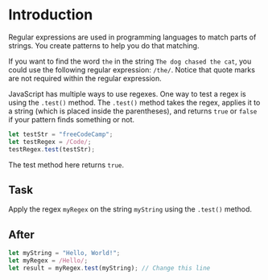 # Introduction

Regular expressions are used in programming languages to match parts of strings. You create patterns to help you do that matching.

If you want to find the word `the` in the string `The dog chased the cat`, you could use the following regular expression: `/the/`. Notice that quote marks are not required within the regular expression.

JavaScript has multiple ways to use regexes. One way to test a regex is using the `.test()` method. The `.test()` method takes the regex, applies it to a string (which is placed inside the parentheses), and returns `true` or `false` if your pattern finds something or not.

```javascript
let testStr = "freeCodeCamp";
let testRegex = /Code/;
testRegex.test(testStr);
```
The test method here returns `true`.

## Task 
Apply the regex `myRegex` on the string `myString` using the `.test()` method.


## After

```javascript
let myString = "Hello, World!";
let myRegex = /Hello/;
let result = myRegex.test(myString); // Change this line
```
